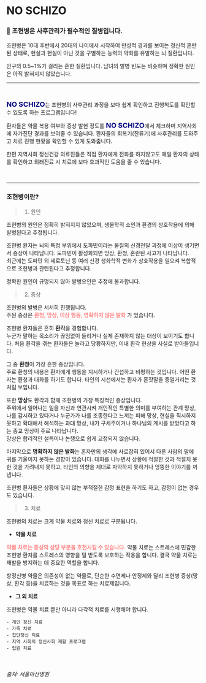 # NO SCHIZO

### 📍 조현병은 사후관리가 필수적인 질병입니다.

조현병은 10대 후반에서 20대의 나이에서 시작하여 만성적 경과를 보이는 정신적 혼란된 상태로, 현실과 현실이 아닌 것을 구별하는 능력의 약화를 유발하는 뇌 질환입니다.

인구의 0.5~1%가 걸리는 흔한 질환입니다. 남녀의 발병 빈도는 비슷하며 정확한 원인은 아직 밝혀지지 않았습니다. 

***
<br>

<span style="font-size: 18px; font-weight: bold; color: navy; background-color: white; border-radius: 5px;">NO SCHIZO</span>는 조현병의 사후관리 과정을 보다 쉽게 확인하고 진행척도를 확인할 수 있도록 하는 프로그램입니다!

환자들은 약물 복용 여부와 증상 발현 정도를 <span style="font-size: 18px; font-weight: bold; color: navy; background-color: white; border-radius: 5px;">NO SCHIZO</span>에서 체크하며 지역사회에 자가진단 경과를 보여줄 수 있습니다. 환자들의 회복기(잔류기)에 사후관리를 도와주고 치료 진행 현황을 확인할 수 있게 도와줍니다.

한편 지역사회 정신건강 의료진들은 직접 환자에게 전화를 하지않고도 매일 환자의 상태를 확인하고 외래진료 시 치료에 보다 효과적인 도움을 줄 수 있습니다.

<br>

***

### 조현병이란?

> 1. 원인

조현병의 원인은 정확히 밝혀지지 않았으며, 생물학적 소인과 환경의 상호작용에 의해 발병된다고 추정됩니다.

조현병 환자는 뇌의 특정 부위에서 도파민이라는 물질의 신경전달 과정에 이상이 생기면서 증상이 나타납니다. 도파민이 활성화되면 망상, 환청, 혼란된 사고가 나타납니다.<br>
최근에는 도파민 외 세로토닌 등 여러 신경 생화학적 변화가 상호작용을 일으켜 복합적으로 조현병과 관련된다고 추정합니다.

정확한 원인이 규명되지 않아 발병요인은 추정에 불과합니다.

> 2. 증상

조현병의 발병은 서서히 진행됩니다.<br>
주된 증상은 <span style="color: #ff8585"> **환청, 망상, 이상 행동, 명확하지 않은 발화** </span>가 있습니다.

조현병 환자들은 흔히 **환각**을 경험합니다.<br>
누군가 말하는 목소리가 끊임없이 들리거나 실제 존재하지 않는 대상이 보이기도 합니다. 처음 환각을 겪는 환자들은 놀라고 당황하지만, 이내 환각 현상을 사실로 받아들입니다.

그 중 **환청**이 가장 흔한 증상입니다.<br>
주로 환청의 내용은 환자에게 행동을 지시하거나 간섭하고 비평하는 것입니다. 
어떤 환자는 환청과 대화를 하기도 합니다. 타인의 시선에서는 환자가 혼잣말을 중얼거리는 것처럼 보입니다.

또한 **망상**도 환각과 함께 조현병의 가장 특징적인 증상입니다.<br>
주위에서 일어나는 일을 자신과 연관시켜 개인적인 특별한 의미를 부여하는 관계 망상, 나를 감시하고 있다거나 누군가가 나를 조종한다고 느끼는 피해 망상, 현실을 직시하지 못하고 확대해서 해석하는 과대 망상, 내가 구세주이거나 하나님의 계시를 받았다고 하는 종교 망상이 주로 나타납니다.<br>
망상은 합리적인 설득이나 논쟁으로 쉽게 교정되지 않습니다.

마지막으로 **명확하지 않은 발화**는 혼자만의 생각에 사로잡혀 있어서 다른 사람의 말에 귀를 기울이지 못하는 경향이 있습니다. 대화를 나누면서 상황에 적절한 것과 적절치 못한 것을 가려내지 못하고, 타인의 의향을 제대로 파악하지 못하거나 엉뚱한 이야기를 꺼냅니다.

조현병 환자들은 상황에 맞지 않는 부적절한 감정 표현을 하기도 하고, 감정이 없는 경우도 있습니다.

> 3. 치료

조현병의 치료는 크게 약물 치료와 정신 치료로 구분됩니다.<br>

- **약물 치료**

<span style="color: #ff8585"> **약물 치료는 증상의 상당 부분을 호전시킬 수 있습니다.** </span> 약물 치료는 스트레스에 민감한 조현병 환자를 스트레스의 영향을 덜 받도록 보호하는 작용을 합니다. 결국 약물 치료는 재발을 방지하는 데 중요한 역할을 합니다.

항정신병 약물은 의존성이 없는 약물로, 단순한 수면제나 안정제와 달리 조현병 증상(망상, 환각 등)을 치료하는 것을 목표로 하는 치료제입니다. 

- **그 외 치료**

조현병은 약물 치료 뿐만 아니라 다각적 치료를 시행해야 합니다.

    - 개인 정신 치료
    - 가족 치료
    - 집단정신 치료
    - 지역 사회의 정신사회 재활 프로그램
    - 입원 치료

<br>

###### 출처: 서울아산병원




